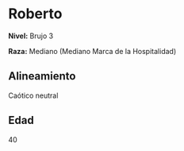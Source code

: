 # Roberto

**Nivel:** Brujo 3

**Raza:** Mediano (Mediano Marca de la Hospitalidad)

## Alineamiento
Caótico neutral

## Edad
40

